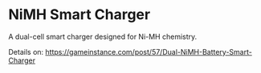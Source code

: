 # NiMH Smart Charger
A dual-cell smart charger designed for Ni-MH chemistry.

Details on: https://gameinstance.com/post/57/Dual-NiMH-Battery-Smart-Charger
